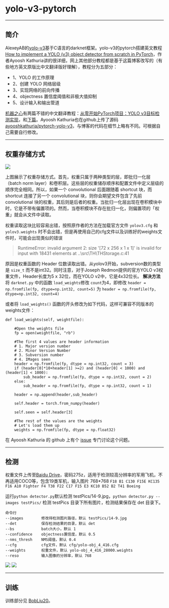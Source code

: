 # yolo-v3-pytorch
---
## 简介
AlexeyAB的[yolo-v3](https://github.com/AlexeyAB/darknet)基于C语言的darknet框架。yolo-v3的pytorch搭建英文教程[How to implement a YOLO (v3) object detector from scratch in PyTorch](https://blog.paperspace.com/how-to-implement-a-yolo-object-detector-in-pytorch/)，作者Ayoosh Kathuria讲的很详细，网上其他部分教程都是基于这篇博客改写的（有些地方英文原版比中文翻译版好理解），教程分为五部分：

*	1、YOLO 的工作原理
*	2、创建 YOLO 网络层级
*	3、实现网络的前向传播
*	4、objectness 置信度阈值和非极大值抑制
*	5、设计输入和输出管道

[机器之心](https://www.jiqizhixin.com/users/7f316f0c-8f72-4231-bb30-0eb1dd5a5660)有两篇不错的中文翻译教程：[从零开始PyTorch项目：YOLO v3目标检测实现](https://www.jiqizhixin.com/articles/2018-04-23-3)，和[下篇](https://www.jiqizhixin.com/articles/042602)。Ayoosh Kathuria也在github上传了源码[ayooshkathuria/pytorch-yolo-v3](https://github.com/ayooshkathuria/pytorch-yolo-v3)，与博客的代码在细节上略有不同。可根据自己需要自行修改。

---
## 权重存储方式
![](https://i.imgur.com/BsBDCaA.png)

上图展示了权重存储方式。首先，权重只属于两种类型的层，即批归一化层（batch norm layer）和卷积层。这些层的权重储存顺序和配置文件中定义层级的顺序完全相同。所以，如果一个 convolutional 后面跟随着 shortcut 块，而 shortcut 连接了另一个 convolutional 块，则你会期望文件包含了先前 convolutional 块的权重，其后则是后者的权重。当批归一化层出现在卷积模块中时，它是不带有偏置项的。然而，当卷积模块不存在批归一化，则偏置项的「权重」就会从文件中读取。

权重读取这块比较容易出错，按照原作者的方法在加载官方文件 `yolov3.cfg` 和 `yolov3.weights` 时不会出错，但是再使用自己的cfg文件以及训练好的weights文件时，可能会出现类似的错误

>RuntimeError: invalid argument 2: size '[72 x 256 x 1 x 1]' is invalid for input with 18431 elements at ..\src\TH\THStorage.c:41

原因是权重函数的 Header 位数读取出错。从yolov3开始，subversion数的类型是 `size_t` 而不是int32。同时注意，对于Joseph Redmon提供的官方YOLO v3权重文件，Header长度为5 x 32位，而在YOLO v2中，它是4x32位长。 **解决方法** 将 `darknet.py` 中的函数 `load_weights`修改 `count`为4，即修改 `header = np.fromfile(fp, dtype=np.int32, count=5)` 为 `header = np.fromfile(fp, dtype=np.int32, count=4)`

或者将 `load_weights()` 函数的开头修改为如下代码，这样可兼容不同版本的weights文件：

	def load_weights(self, weightfile):
	
	    #Open the weights file
	    fp = open(weightfile, "rb")
	
	    #The first 4 values are header information 
	    # 1. Major version number
	    # 2. Minor Version Number
	    # 3. Subversion number 
	    # 4. IMages seen 
	    header = np.fromfile(fp, dtype = np.int32, count = 3)        
	    if (header[0]*10+header[1] >=2) and (header[0] < 1000) and (header[1] < 1000):
	        sub_header = np.fromfile(fp, dtype = np.int32, count = 2)
	    else:
	        sub_header = np.fromfile(fp, dtype = np.int32, count = 1)
	    
	    header = np.append(header,sub_header)
	
	    self.header = torch.from_numpy(header)
	    
	    self.seen = self.header[3]
	    
	    #The rest of the values are the weights
	    # Let's load them up
	    weights = np.fromfile(fp, dtype = np.float32)

在 Ayoosh Kathuria 的 github 上有个 [issue](https://github.com/ayooshkathuria/pytorch-yolo-v3/issues/19) 专门讨论这个问题。

---
## 检测
权重文件上传至[Baidu Drive](https://pan.baidu.com/s/1KT8voQAUz8bOIHdmM59_1A)，密码275z，适用于检测较高分辨率的军用飞机，不再适用COCO等，包含19类军机，输入图片 768*768 `F18 B1 C130 F15E KC135 F16 A10 Fighter F4 T38 F22 C17 F15 E3 KC10 B52 B2 T41 Boeing`

运行`python detector.py`默认检测 testPics/14-9.jpg，`python detector.py --images testPics/` 检测 testPics 目录下所有图片，检测结果保存在 det 目录下。

	命令行
	--images		修改待检测图片路径，默认 testPics/14-9.jpg
	--det			保存检测结果的目录，默认 det
	--bs			batch大小，默认 1
	--confidence	objectness置信度，默认 0.5
	--nms_thresh	NMS阈值，默认 0.4
	--cfg			cfg文件，默认 cfg/yolo-obj_4_416.cfg
	--weights		权重文件，默认 yolo-obj_4_416_28000.weights
	--reso			输入图像的分辨率，默认 768
![](https://i.imgur.com/iRGorvp.jpg) ![](https://i.imgur.com/MWpoN3D.jpg)

---
## 训练
训练部分见 [BobLiu20](https://github.com/BobLiu20/YOLOv3_PyTorch)。
